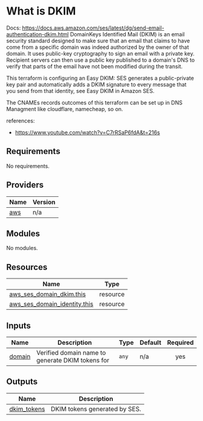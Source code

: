 # What is DKIM
Docs: https://docs.aws.amazon.com/ses/latest/dg/send-email-authentication-dkim.html
DomainKeys Identified Mail (DKIM) is an email security standard designed to make sure that an email that claims to have come from a specific domain was indeed authorized by the owner of that domain. It uses public-key cryptography to sign an email with a private key. Recipient servers can then use a public key published to a domain's DNS to verify that parts of the email have not been modified during the transit.


This terraform is configuring an Easy DKIM: SES generates a public-private key pair and automatically adds a DKIM signature to every message that you send from that identity, see Easy DKIM in Amazon SES.

The CNAMEs records outcomes of this terraform can be set up in DNS Managment like cloudflare, namecheap, so on.

references:
- https://www.youtube.com/watch?v=C7rRSaP6fdA&t=216s


## Requirements

No requirements.

## Providers

| Name | Version |
|------|---------|
| <a name="provider_aws"></a> [aws](#provider\_aws) | n/a |

## Modules

No modules.

## Resources

| Name | Type |
|------|------|
| [aws_ses_domain_dkim.this](https://registry.terraform.io/providers/hashicorp/aws/latest/docs/resources/ses_domain_dkim) | resource |
| [aws_ses_domain_identity.this](https://registry.terraform.io/providers/hashicorp/aws/latest/docs/resources/ses_domain_identity) | resource |

## Inputs

| Name | Description | Type | Default | Required |
|------|-------------|------|---------|:--------:|
| <a name="input_domain"></a> [domain](#input\_domain) | Verified domain name to generate DKIM tokens for | `any` | n/a | yes |

## Outputs

| Name | Description |
|------|-------------|
| <a name="output_dkim_tokens"></a> [dkim\_tokens](#output\_dkim\_tokens) | DKIM tokens generated by SES. |

